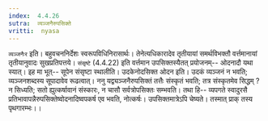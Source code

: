 ```yaml
---
index:  4.4.26
sutra:  व्यञ्जनैरुपसिक्ते
vritti:  nyasa
---
```


`व्यञ्जनैःर` इति। बहुवचननिर्देशः स्वरूपविधिनिरासार्थः। तेनेत्यधिकारादेव तृतीयायां समर्थविभक्तौ वर्त्तमानायां तृतीयानुवादः सुखप्रतिपत्तये। `संसृष्टे` (4.4.22) इति वर्त्तमान उपसिक्तस्यैतत् प्रयोजनम्-- ओदनादौ यथा स्यात्। इह मा भूत्-- सूपेन संसृष्टा स्थालीति। उदकेनोदसिक्त ओदन इति। उदकं व्यञ्जनं न भवति; व्यञ्जनशब्दस्य सूपादावेव रूढत्वात्। ननु यद्व्यञ्जनैरुपसिक्तं तत्तैः संस्कृतं भवति; तत्र संस्कृतमेव सिद्धम् ? न सिध्यति; सतो ह्युत्कर्षावानं संस्कारः, न चासौ सर्वत्रोपसिक्तः सम्भवति। तथा हि-- व्यपगते स्वादुरसै प्रतिभावापन्नैरुपसिक्तेष्वोदनादिष्वपकर्ष एव भवति, नोत्कर्षः। उपसिक्तमात्रेऽपि चेष्यते। तस्मात् प्राक् तस्य पृथगारम्भः।।


